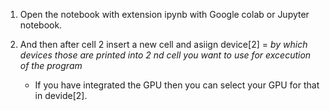 1. Open the notebook with extension ipynb with Google colab or Jupyter notebook.
2. And then after cell 2 insert a new cell and asiign device[2] = *by which devices those are printed into 2 nd cell you want to use for excecution of the program*

    * If you have integrated the GPU then you can select your GPU for that in devide[2].